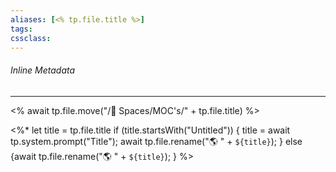 ```yaml
---
aliases: [<% tp.file.title %>]
tags:
cssclass:
---
```


###### Inline Metadata 

---



<% await tp.file.move("/🌿 Spaces/MOC's/" + tp.file.title) %>

<%*
  let title = tp.file.title
  if (title.startsWith("Untitled")) {
    title = await tp.system.prompt("Title");
    await tp.file.rename("🌎 " + `${title}`);
  } else {await tp.file.rename("🌎 " + `${title}`);
  }
%>